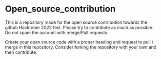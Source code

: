 # Open_source_contribution
This is a repository made for the open source contribution towards the github Hacktober 2022 fest. Please try to contribute as much as possible. Do not spam the account with merge/Pull requests

Create your open source code with a proper heading and request to pull / merge in this repository. Consider forking the repository with your own and then contribute.
